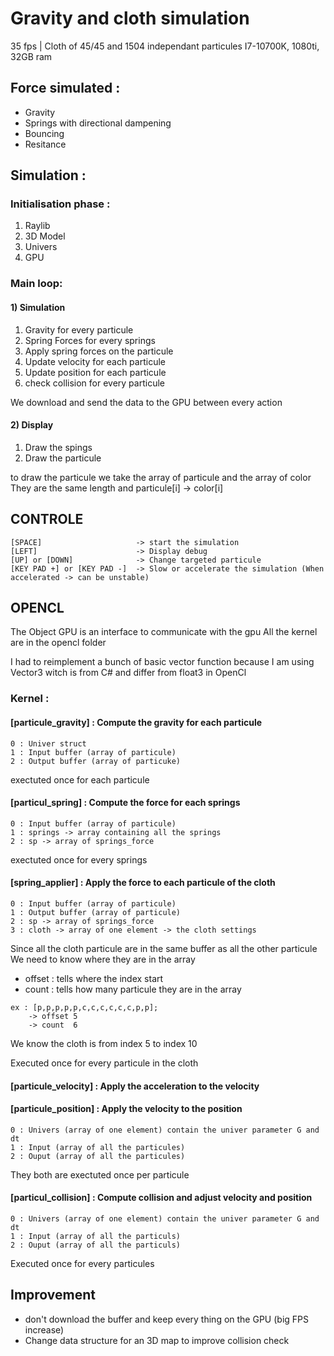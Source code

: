 # Gravity and cloth simulation

35 fps | Cloth of 45/45 and 1504 independant particules
I7-10700K, 1080ti, 32GB ram

## Force simulated :
- Gravity
- Springs with directional dampening
- Bouncing
- Resitance

## Simulation :

### Initialisation phase :
1) Raylib
2) 3D Model
3) Univers
4) GPU

### Main loop:

#### 1) Simulation
1) Gravity for every particule
2) Spring Forces for every springs
3) Apply spring forces on the particule
4) Update velocity for each particule
5) Update position for each particule
6) check collision for every particule

We download and send the data to the GPU between every action

#### 2) Display

1) Draw the spings
2) Draw the particule

to draw the particule we take the array of particule and the array of color
They are the same length and particule[i] -> color[i]

## CONTROLE
```
[SPACE]                     -> start the simulation
[LEFT]                      -> Display debug
[UP] or [DOWN]              -> Change targeted particule
[KEY PAD +] or [KEY PAD -]  -> Slow or accelerate the simulation (When accelerated -> can be unstable)
```

## OPENCL
The Object GPU is an interface to communicate with the gpu
All the kernel are in the opencl folder

I had to reimplement a bunch of basic vector function because I am using Vector3 witch is from C# and differ from float3 in OpenCl

### Kernel :
#### [particule_gravity]     :   Compute the gravity for each particule
```
0 : Univer struct
1 : Input buffer (array of particule)
2 : Output buffer (array of particuke)
```
exectuted once for each particule

#### [particul_spring]       :   Compute the force for each springs
```
0 : Input buffer (array of particule)
1 : springs -> array containing all the springs
2 : sp -> array of springs_force
```
exectuted once for every springs

#### [spring_applier]        :   Apply the force to each particule of the cloth
```
0 : Input buffer (array of particule)
1 : Output buffer (array of particule)
2 : sp -> array of springs_force
3 : cloth -> array of one element -> the cloth settings
```

Since all the cloth particule are in the same buffer as all the other particule
We need to know where they are in the array
- offset : tells where the index start
- count  : tells how many particule they are in the array
```
ex : [p,p,p,p,p,c,c,c,c,c,c,p,p];
    -> offset 5
    -> count  6
```
We know the cloth is from index 5 to index 10

Executed once for every particule in the cloth

#### [particule_velocity]    :   Apply the acceleration to the velocity
#### [particule_position]    :   Apply the velocity to the position
```
0 : Univers (array of one element) contain the univer parameter G and dt
1 : Input (array of all the particules)
2 : Ouput (array of all the particules)
```
They both are exectuted once per particule

#### [particul_collision]    :   Compute collision and adjust velocity and position
```
0 : Univers (array of one element) contain the univer parameter G and dt
1 : Input (array of all the particuls)
2 : Ouput (array of all the particuls)
```
Executed once for every particules

## Improvement
- don't download the buffer and keep every thing on the GPU (big FPS increase)
- Change data structure for an 3D map to improve collision check